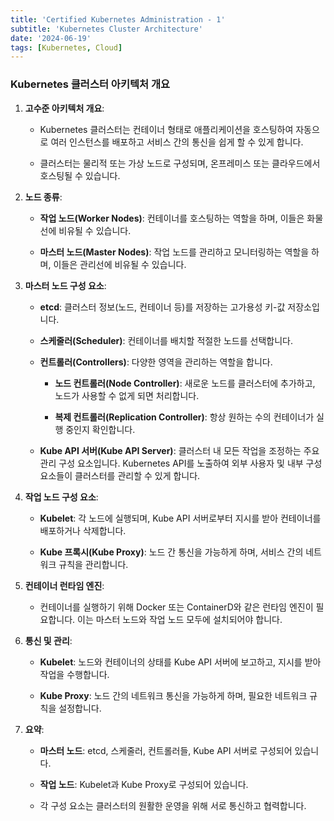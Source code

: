 ```yaml
---
title: 'Certified Kubernetes Administration - 1'
subtitle: 'Kubernetes Cluster Architecture'
date: '2024-06-19'
tags: [Kubernetes, Cloud]
---
```



### Kubernetes 클러스터 아키텍처 개요

1. **고수준 아키텍처 개요**:
   
   - Kubernetes 클러스터는 컨테이너 형태로 애플리케이션을 호스팅하여 자동으로 여러 인스턴스를 배포하고 서비스 간의 통신을 쉽게 할 수 있게 합니다.
   
   - 클러스터는 물리적 또는 가상 노드로 구성되며, 온프레미스 또는 클라우드에서 호스팅될 수 있습니다.

2. **노드 종류**:
   
   - **작업 노드(Worker Nodes)**: 컨테이너를 호스팅하는 역할을 하며, 이들은 화물선에 비유될 수 있습니다.
   
   - **마스터 노드(Master Nodes)**: 작업 노드를 관리하고 모니터링하는 역할을 하며, 이들은 관리선에 비유될 수 있습니다.

3. **마스터 노드 구성 요소**:
   
   - **etcd**: 클러스터 정보(노드, 컨테이너 등)를 저장하는 고가용성 키-값 저장소입니다.
   
   - **스케줄러(Scheduler)**: 컨테이너를 배치할 적절한 노드를 선택합니다.
   
   - **컨트롤러(Controllers)**: 다양한 영역을 관리하는 역할을 합니다.
     
     - **노드 컨트롤러(Node Controller)**: 새로운 노드를 클러스터에 추가하고, 노드가 사용할 수 없게 되면 처리합니다.
     
     - **복제 컨트롤러(Replication Controller)**: 항상 원하는 수의 컨테이너가 실행 중인지 확인합니다.
   
   - **Kube API 서버(Kube API Server)**: 클러스터 내 모든 작업을 조정하는 주요 관리 구성 요소입니다. Kubernetes API를 노출하여 외부 사용자 및 내부 구성 요소들이 클러스터를 관리할 수 있게 합니다.

4. **작업 노드 구성 요소**:
   
   - **Kubelet**: 각 노드에 실행되며, Kube API 서버로부터 지시를 받아 컨테이너를 배포하거나 삭제합니다.
   
   - **Kube 프록시(Kube Proxy)**: 노드 간 통신을 가능하게 하며, 서비스 간의 네트워크 규칙을 관리합니다.

5. **컨테이너 런타임 엔진**:
   
   - 컨테이너를 실행하기 위해 Docker 또는 ContainerD와 같은 런타임 엔진이 필요합니다. 이는 마스터 노드와 작업 노드 모두에 설치되어야 합니다.

6. **통신 및 관리**:
   
   - **Kubelet**: 노드와 컨테이너의 상태를 Kube API 서버에 보고하고, 지시를 받아 작업을 수행합니다.
   
   - **Kube Proxy**: 노드 간의 네트워크 통신을 가능하게 하며, 필요한 네트워크 규칙을 설정합니다.

7. **요약**:
   
   - **마스터 노드**: etcd, 스케줄러, 컨트롤러들, Kube API 서버로 구성되어 있습니다.
   
   - **작업 노드**: Kubelet과 Kube Proxy로 구성되어 있습니다.
   
   - 각 구성 요소는 클러스터의 원활한 운영을 위해 서로 통신하고 협력합니다.
